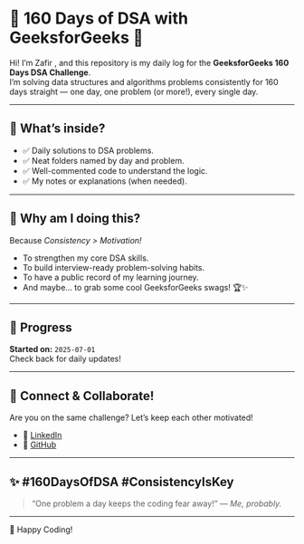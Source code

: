 # 🚀 160 Days of DSA with GeeksforGeeks 💚

Hi! I’m Zafir , and this repository is my daily log for the **GeeksforGeeks 160 Days DSA Challenge**.  
I’m solving data structures and algorithms problems consistently for 160 days straight — one day, one problem (or more!), every single day.

---

## 📌 **What’s inside?**
- ✅ Daily solutions to DSA problems.
- ✅ Neat folders named by day and problem.
- ✅ Well-commented code to understand the logic.
- ✅ My notes or explanations (when needed).

---

## 🎯 **Why am I doing this?**
Because *Consistency > Motivation!*  
- To strengthen my core DSA skills.
- To build interview-ready problem-solving habits.
- To have a public record of my learning journey.
- And maybe… to grab some cool GeeksforGeeks swags! 🏆✨

---

## 🚦 **Progress**
**Started on:** `2025-07-01`  
Check back for daily updates!

---

## 🤝 **Connect & Collaborate!**
Are you on the same challenge? Let’s keep each other motivated!  
- 📧 [LinkedIn](https://www.linkedin.com/in/mdzafirhasan/)
- 🐙 [GitHub](https://github.com/CodeWithZayf)

---

## ✨ **#160DaysOfDSA #ConsistencyIsKey**

> “One problem a day keeps the coding fear away!” — *Me, probably.*

---

💚 Happy Coding!  
